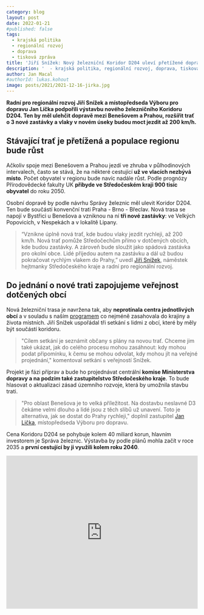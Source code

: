 ```yaml
---
category: blog
layout: post
date: 2022-01-21
#published: false
tags: 
  - krajská politika
  - regionální rozvoj
  - doprava
  - tisková zpráva
title: 'Jiří Snížek: Nový železniční Koridor D204 uleví přetížené dopravě na Benešovsku!'
description: '  - krajská politika, regionální rozvoj, doprava, tisková zpráva'
author: Jan Macal
#authorId: lukas.kohout
image: posts/2021/2021-12-16-jirka.jpg
---
```


**Radní pro regionální rozvoj Jiří Snížek a místopředseda Výboru pro dopravu Jan Líčka podpořili výstavbu nového železničního Koridoru D204. Ten by měl ulehčit dopravě mezi Benešovem a Prahou, rozšířit trať o 3 nové zastávky a vlaky v novém úseky budou moct jezdit až 200 km/h.**

## Stávající trať je přetížená a populace regionu bude růst
Ačkoliv spoje mezi Benešovem a Prahou jezdí ve zhruba v půlhodinových intervalech, často se stává, že na některé cestující **už ve vlacích nezbývá místo**. Počet obyvatel v regionu bude navíc nadále růst. Podle prognózy Přírodovědecké fakulty UK **přibyde ve Středočeském kraji 900 tisíc obyvatel** do roku 2050. 

Osobní dopravě by podle návrhu Správy železnic měl ulevit Koridor D204. Ten bude součástí konvenční trati Praha - Brno - Břeclav. Nová trasa se napojí v Bystřici u Benešova a vzniknou na ní **tři nové zastávky**: ve Velkých Popovicích, v Nespekách a v lokalitě Lipany.

> “Vznikne úplně nová trať, kde budou vlaky jezdit rychleji, až 200 km/h. Nová trať pomůže Středočechům přímo v dotčených obcích, kde budou zastávky. A zároveň bude sloužit jako spádová zastávka pro okolní obce. Lidé přijedou autem na zastávku a dál už budou pokračovat rychlým vlakem do Prahy,” uvedl [Jiří Snížek](https://stredocesky.pirati.cz/lide/jiri-snizek/), náměstek hejtmanky Středočeského kraje a radní pro regionální rozvoj.

## Do jednání o nové trati zapojujeme veřejnost dotčených obcí
Nová železniční trasa je navržena tak, aby **neprotínala centra jednotlivých obcí** a v souladu s naším [programem](https://stredocesky.pirati.cz/komunalni-volby/program/2020-krajske/doprava/) co nejméně zasahovala do krajiny a života místních. Jiří Snížek uspořádal tři setkání s lidmi z obcí, které by měly být součástí koridoru. 

> "Cílem setkání je seznámit občany s plány na novou trať. Chceme jim také ukázat, jak do celého procesu mohou zasáhnout: kdy mohou podat připomínku, k čemu se mohou odvolat, kdy mohou jít na veřejné projednání," komentoval setkání s veřejností Snížek.

Projekt je fázi příprav a bude ho projednávat centrální **komise Ministerstva dopravy a na podzim také zastupitelstvo Středočeského kraje**. To bude hlasovat o aktualizaci zásad územního rozvoje, která by umožnila stavbu trati.

> "Pro oblast Benešova je to velká příležitost. Na dostavbu neslavné D3 čekáme velmi dlouho a lidé jsou z těch slibů už unavení. Toto je alternativa, jak se dostat do Prahy rychleji," doplnil zastupitel [Jan Lička](https://stredocesky.pirati.cz/lide/jan-licka/), místopředseda Výboru pro dopravu.

Cena Koridoru D204 se pohybuje kolem 40 miliard korun, hlavním investorem je Správa železnic. Výstavba by podle plánů mohla začít v roce 2035 a **první cestující by ji využili kolem roku 2040**.

<iframe width="100%" height="403" src="https://light.polar.cz/videa/prahatv/zpravy/publikovano/2022/01/13/k02386_kraj_chysta_stavbu_noveho_zeleznicniho_koridoru_lq.mp4" frameborder="0"></iframe>

